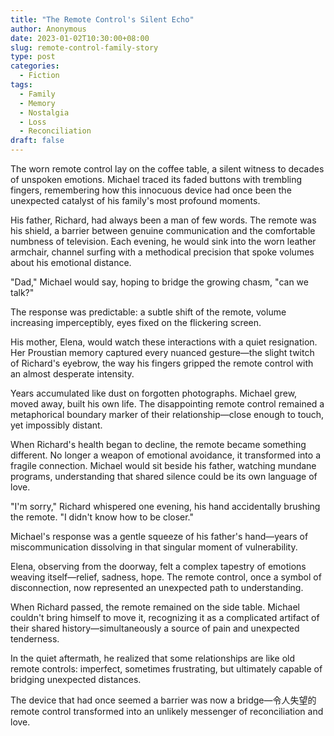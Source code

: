 ```yaml
---
title: "The Remote Control's Silent Echo"
author: Anonymous
date: 2023-01-02T10:30:00+08:00
slug: remote-control-family-story
type: post
categories:
  - Fiction
tags:
  - Family
  - Memory
  - Nostalgia
  - Loss
  - Reconciliation
draft: false
---
```


The worn remote control lay on the coffee table, a silent witness to decades of unspoken emotions. Michael traced its faded buttons with trembling fingers, remembering how this innocuous device had once been the unexpected catalyst of his family's most profound moments.

His father, Richard, had always been a man of few words. The remote was his shield, a barrier between genuine communication and the comfortable numbness of television. Each evening, he would sink into the worn leather armchair, channel surfing with a methodical precision that spoke volumes about his emotional distance.

"Dad," Michael would say, hoping to bridge the growing chasm, "can we talk?"

The response was predictable: a subtle shift of the remote, volume increasing imperceptibly, eyes fixed on the flickering screen.

His mother, Elena, would watch these interactions with a quiet resignation. Her Proustian memory captured every nuanced gesture—the slight twitch of Richard's eyebrow, the way his fingers gripped the remote control with an almost desperate intensity.

Years accumulated like dust on forgotten photographs. Michael grew, moved away, built his own life. The disappointing remote control remained a metaphorical boundary marker of their relationship—close enough to touch, yet impossibly distant.

When Richard's health began to decline, the remote became something different. No longer a weapon of emotional avoidance, it transformed into a fragile connection. Michael would sit beside his father, watching mundane programs, understanding that shared silence could be its own language of love.

"I'm sorry," Richard whispered one evening, his hand accidentally brushing the remote. "I didn't know how to be closer."

Michael's response was a gentle squeeze of his father's hand—years of miscommunication dissolving in that singular moment of vulnerability.

Elena, observing from the doorway, felt a complex tapestry of emotions weaving itself—relief, sadness, hope. The remote control, once a symbol of disconnection, now represented an unexpected path to understanding.

When Richard passed, the remote remained on the side table. Michael couldn't bring himself to move it, recognizing it as a complicated artifact of their shared history—simultaneously a source of pain and unexpected tenderness.

In the quiet aftermath, he realized that some relationships are like old remote controls: imperfect, sometimes frustrating, but ultimately capable of bridging unexpected distances.

The device that had once seemed a barrier was now a bridge—令人失望的remote control transformed into an unlikely messenger of reconciliation and love.